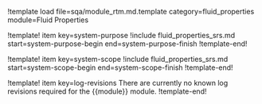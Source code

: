 !template load file=sqa/module_rtm.md.template category=fluid_properties module=Fluid Properties

!template! item key=system-purpose
!include fluid_properties_srs.md start=system-purpose-begin end=system-purpose-finish
!template-end!

!template! item key=system-scope
!include fluid_properties_srs.md start=system-scope-begin end=system-scope-finish
!template-end!

!template! item key=log-revisions
There are currently no known log revisions required for the {{module}} module.
!template-end!
